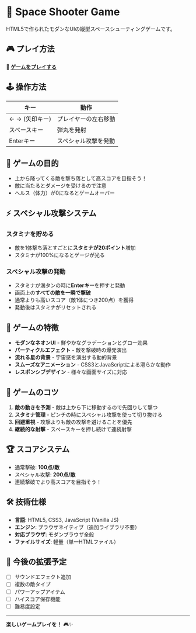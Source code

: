 # 🚀 Space Shooter Game

HTML5で作られたモダンなUIの縦型スペースシューティングゲームです。

## 🎮 プレイ方法

**🔗 [ゲームをプレイする](https://kokistr.github.io/shooting-game/)**

## 🕹️ 操作方法

| キー | 動作 |
|------|------|
| ← → (矢印キー) | プレイヤーの左右移動 |
| スペースキー | 弾丸を発射 |
| Enterキー | スペシャル攻撃を発動 |

## 🎯 ゲームの目的

- 上から降ってくる敵を撃ち落として高スコアを目指そう！
- 敵に当たるとダメージを受けるので注意
- ヘルス（体力）が0になるとゲームオーバー

## ⚡ スペシャル攻撃システム

### スタミナを貯める
- 敵を1体撃ち落とすごとに**スタミナが20ポイント**増加
- スタミナが100%になるとゲージが光る

### スペシャル攻撃の発動
- スタミナが満タンの時に**Enterキー**を押すと発動
- 画面上の**すべての敵を一瞬で撃破**
- 通常よりも高いスコア（敵1体につき200点）を獲得
- 発動後はスタミナがリセットされる

## 🎨 ゲームの特徴

- **モダンなネオンUI** - 鮮やかなグラデーションとグロー効果
- **パーティクルエフェクト** - 敵を撃破時の爆発演出
- **流れる星の背景** - 宇宙感を演出する動的背景
- **スムーズなアニメーション** - CSS3とJavaScriptによる滑らかな動作
- **レスポンシブデザイン** - 様々な画面サイズに対応

## 🎵 ゲームのコツ

1. **敵の動きを予測** - 敵は上から下に移動するので先回りして撃つ
2. **スタミナ管理** - ピンチの時にスペシャル攻撃を使って切り抜ける
3. **回避重視** - 攻撃よりも敵の攻撃を避けることを優先
4. **継続的な射撃** - スペースキーを押し続けて連続射撃

## 🏆 スコアシステム

- 通常撃破: **100点/敵**
- スペシャル攻撃: **200点/敵**
- 連続撃破でより高スコアを目指そう！

## 🛠️ 技術仕様

- **言語**: HTML5, CSS3, JavaScript (Vanilla JS)
- **エンジン**: ブラウザネイティブ（追加ライブラリ不要）
- **対応ブラウザ**: モダンブラウザ全般
- **ファイルサイズ**: 軽量（単一HTMLファイル）

## 🚀 今後の拡張予定

- [ ] サウンドエフェクト追加
- [ ] 複数の敵タイプ
- [ ] パワーアップアイテム
- [ ] ハイスコア保存機能
- [ ] 難易度設定

---

**楽しいゲームプレイを！** 🎮✨